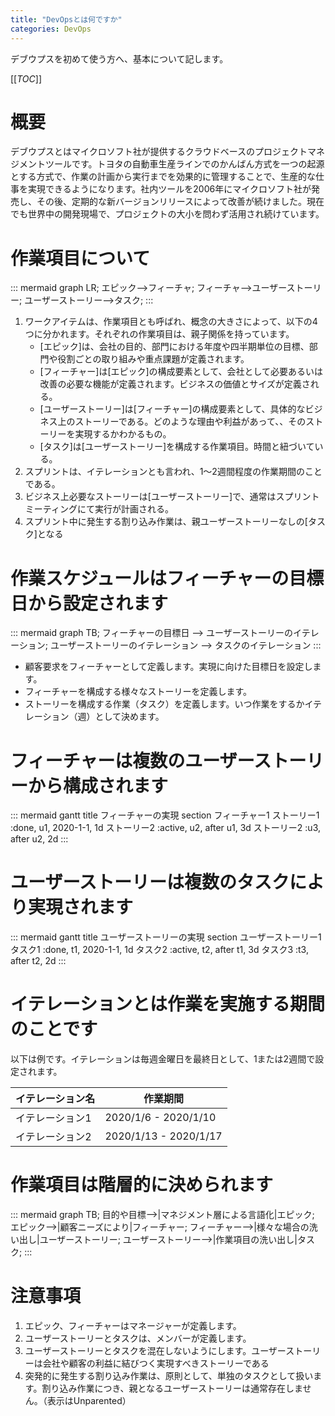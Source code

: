 ```yaml
---
title: "DevOpsとは何ですか"
categories: DevOps
---
```


デブウプスを初めて使う方へ、基本について記します。

[[_TOC_]]

# 概要

デブウプスとはマイクロソフト社が提供するクラウドベースのプロジェクトマネジメントツールです。トヨタの自動車生産ラインでのかんばん方式を一つの起源とする方式で、作業の計画から実行までを効果的に管理することで、生産的な仕事を実現できるようになります。社内ツールを2006年にマイクロソフト社が発売し、その後、定期的な新バージョンリリースによって改善が続けました。現在でも世界中の開発現場で、プロジェクトの大小を問わず活用され続けています。

# 作業項目について

::: mermaid
graph LR;
エピック-->フィーチャ;
フィーチャ-->ユーザーストーリー;
ユーザーストーリー-->タスク;
:::


1. ワークアイテムは、作業項目とも呼ばれ、概念の大きさによって、以下の4つに分かれます。それぞれの作業項目は、親子関係を持っています。
    - [エピック]は、会社の目的、部門における年度や四半期単位の目標、部門や役割ごとの取り組みや重点課題が定義されます。
    - [フィーチャー]は[エピック]の構成要素として、会社として必要あるいは改善の必要な機能が定義されます。ビジネスの価値とサイズが定義される。
    - [ユーザーストーリー]は[フィーチャー]の構成要素として、具体的なビジネス上のストーリーである。どのような理由や利益があって、、そのストーリーを実現するかわかるもの。
    - [タスク]は[ユーザーストーリー]を構成する作業項目。時間と紐づいている。
1. スプリントは、イテレーションとも言われ、1～2週間程度の作業期間のことである。
1. ビジネス上必要なストーリーは[ユーザーストーリー]で、通常はスプリントミーティングにて実行が計画される。
1. スプリント中に発生する割り込み作業は、親ユーザーストーリーなしの[タスク]となる

# 作業スケジュールはフィーチャーの目標日から設定されます

::: mermaid
graph TB;
フィーチャーの目標日 --> ユーザーストーリーのイテレーション;
ユーザーストーリーのイテレーション --> タスクのイテレーション
:::

- 顧客要求をフィーチャーとして定義します。実現に向けた目標日を設定します。
- フィーチャーを構成する様々なストーリーを定義します。
- ストーリーを構成する作業（タスク）を定義します。いつ作業をするかイテレーション（週）として決めます。

# フィーチャーは複数のユーザーストーリーから構成されます

::: mermaid
gantt
  title フィーチャーの実現
  section フィーチャー1
    ストーリー1 :done, u1, 2020-1-1, 1d
    ストーリー2 :active, u2, after u1, 3d
    ストーリー2 :u3, after u2, 2d
:::

# ユーザーストーリーは複数のタスクにより実現されます

::: mermaid
gantt
  title ユーザーストーリーの実現
  section ユーザーストーリー1
    タスク1 :done, t1, 2020-1-1, 1d
    タスク2 :active, t2, after t1, 3d
    タスク3 :t3, after t2, 2d
:::

# イテレーションとは作業を実施する期間のことです

以下は例です。イテレーションは毎週金曜日を最終日として、1または2週間で設定されます。

|イテレーション名|作業期間|
|--|--|
|イテレーション1|2020/1/6 - 2020/1/10|
|イテレーション2|2020/1/13 - 2020/1/17|

# 作業項目は階層的に決められます

::: mermaid
graph TB;
目的や目標-->|マネジメント層による言語化|エピック;
エピック-->|顧客ニーズにより|フィーチャー;
フィーチャー-->|様々な場合の洗い出し|ユーザーストーリー;
ユーザーストーリー-->|作業項目の洗い出し|タスク;
:::

# 注意事項

1. エピック、フィーチャーはマネージャーが定義します。
1. ユーザーストーリーとタスクは、メンバーが定義します。
1. ユーザーストーリーとタスクを混在しないようにします。ユーザーストーリーは会社や顧客の利益に結びつく実現すべきストーリーである
1. 突発的に発生する割り込み作業は、原則として、単独のタスクとして扱います。割り込み作業につき、親となるユーザーストーリーは通常存在しません。（表示はUnparented）


